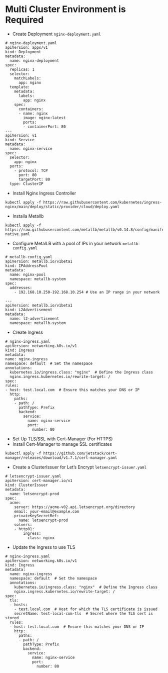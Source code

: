 # Multi Cluster Environment is Required

 * Create Deployment `nginx-deployment.yaml`

```
# nginx-deployment.yaml
apiVersion: apps/v1
kind: Deployment
metadata:
  name: nginx-deployment
spec:
  replicas: 1
  selector:
    matchLabels:
      app: nginx
  template:
    metadata:
      labels:
        app: nginx
    spec:
      containers:
      - name: nginx
        image: nginx:latest
        ports:
        - containerPort: 80
---
apiVersion: v1
kind: Service
metadata:
  name: nginx-service
spec:
  selector:
    app: nginx
  ports:
    - protocol: TCP
      port: 80
      targetPort: 80
  type: ClusterIP

```
* Install Nginx Ingress Controller

```
kubectl apply -f https://raw.githubusercontent.com/kubernetes/ingress-nginx/main/deploy/static/provider/cloud/deploy.yaml
```

* Installa Metallb
```
kubectl apply -f https://raw.githubusercontent.com/metallb/metallb/v0.14.8/config/manifests/metallb-native.yaml
```
* Configure MetalLB with a pool of IPs in your network `metallb-config.yaml`

```
# metallb-config.yaml
apiVersion: metallb.io/v1beta1
kind: IPAddressPool
metadata:
  name: nginx-pool
  namespace: metallb-system
spec:
  addresses:
    - 192.168.10.250-192.168.10.254 # Use an IP range in your network

---
apiVersion: metallb.io/v1beta1
kind: L2Advertisement
metadata:
  name: l2-advertisement
  namespace: metallb-system
```
 
*  Create Ingress

  ```
# nginx-ingress.yaml
apiVersion: networking.k8s.io/v1
kind: Ingress
metadata:
  name: nginx-ingress
  namespace: default  # Set the namespace
  annotations:
    kubernetes.io/ingress.class: "nginx"  # Define the Ingress class
    nginx.ingress.kubernetes.io/rewrite-target: /
spec:
  rules:
  - host: test.local.com  # Ensure this matches your DNS or IP
    http:
      paths:
      - path: /
        pathType: Prefix
        backend:
          service:
            name: nginx-service
            port:
              number: 80

```

*  Set Up TLS/SSL with Cert-Manager (For HTTPS)
*  Install Cert-Manager to manage SSL certificates
```
kubectl apply -f https://github.com/jetstack/cert-manager/releases/download/v1.7.1/cert-manager.yaml
```
* Create a ClusterIssuer for Let’s Encrypt `letsencrypt-issuer.yaml`
```
# letsencrypt-issuer.yaml
apiVersion: cert-manager.io/v1
kind: ClusterIssuer
metadata:
  name: letsencrypt-prod
spec:
  acme:
    server: https://acme-v02.api.letsencrypt.org/directory
    email: your-email@example.com
    privateKeySecretRef:
      name: letsencrypt-prod
    solvers:
    - http01:
        ingress:
          class: nginx
```
*  Update the Ingress to use TLS

```
# nginx-ingress.yaml
apiVersion: networking.k8s.io/v1
kind: Ingress
metadata:
  name: nginx-ingress
  namespace: default  # Set the namespace
  annotations:
    kubernetes.io/ingress.class: "nginx"  # Define the Ingress class
    nginx.ingress.kubernetes.io/rewrite-target: /
spec:
  tls:
  - hosts:
    - test.local.com  # Host for which the TLS certificate is issued
    secretName: test-local-com-tls  # Secret where the TLS cert is stored
  rules:
  - host: test.local.com  # Ensure this matches your DNS or IP
    http:
      paths:
      - path: /
        pathType: Prefix
        backend:
          service:
            name: nginx-service
            port:
              number: 80

```
